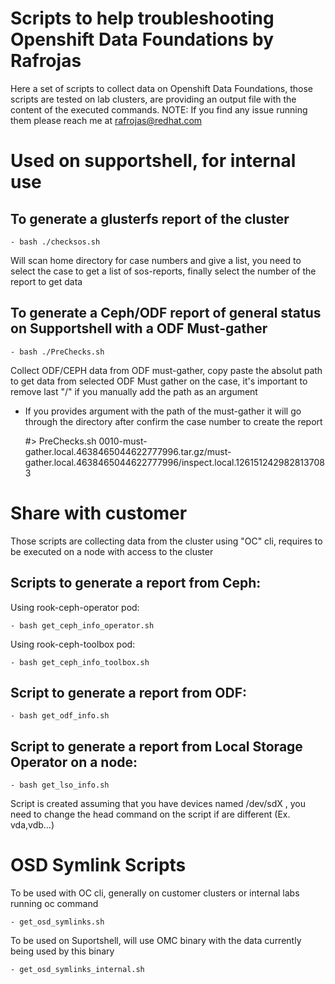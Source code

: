 # Scripts to help troubleshooting Openshift Data Foundations by Rafrojas

Here a set of scripts to collect data on Openshift Data Foundations, those scripts are tested on lab clusters, are providing an output file with the content of the executed commands.
NOTE: If you find any issue running them please reach me at rafrojas@redhat.com

# Used on supportshell, for internal use

## To generate a glusterfs report of the cluster

    - bash ./checksos.sh

Will scan home directory for case numbers and give a list, you need to select the case to get a list of sos-reports, finally select the number of the report to get data

## To generate a Ceph/ODF report of general status on Supportshell with a ODF Must-gather

    - bash ./PreChecks.sh

Collect ODF/CEPH data from ODF must-gather, copy paste the absolut path to get data from selected ODF Must gather on the case, it's important to remove last "/" if you manually add the path as an argument

* If you provides argument with the path of the must-gather it will go through the directory after confirm the case number to create the report

  #> PreChecks.sh 0010-must-gather.local.4638465044622777996.tar.gz/must-gather.local.4638465044622777996/inspect.local.1261512429828137083

# Share with customer 

Those scripts are collecting data from the cluster using "OC" cli, requires to be executed on a node with access to the cluster

## Scripts to generate a report from Ceph:

  Using rook-ceph-operator pod:

    - bash get_ceph_info_operator.sh

  Using rook-ceph-toolbox pod:

    - bash get_ceph_info_toolbox.sh

## Script to generate a report from ODF:

    - bash get_odf_info.sh

## Script to generate a report from Local Storage Operator on a node:

    - bash get_lso_info.sh

Script is created assuming that you have devices named /dev/sdX , you need to change the head command on the script if are different (Ex. vda,vdb...)

# OSD Symlink Scripts

  To be used with OC cli, generally on customer clusters or internal labs running oc command

    - get_osd_symlinks.sh

  To be used on Suportshell, will use OMC binary with the data currently being used by this binary

    - get_osd_symlinks_internal.sh
